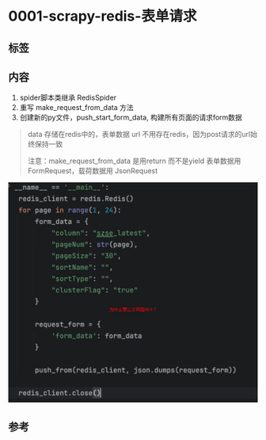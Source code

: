 # 0001-scrapy-redis-表单请求

## 标签

## 内容

1. spider脚本类继承 RedisSpider
2. 重写 make_request_from_data 方法
3. 创建新的py文件，push_start_form_data, 构建所有页面的请求form数据 

> data 存储在redis中的，表单数据
> url 不用存在redis，因为post请求的url始终保持一致
>
> 注意：make_request_from_data 是用return 而不是yield
> 表单数据用 FormRequest，载荷数据用 JsonRequest

![疑问1](../../../../assets/images/0001-scrapy-redis-quest1.png)

## 参考
